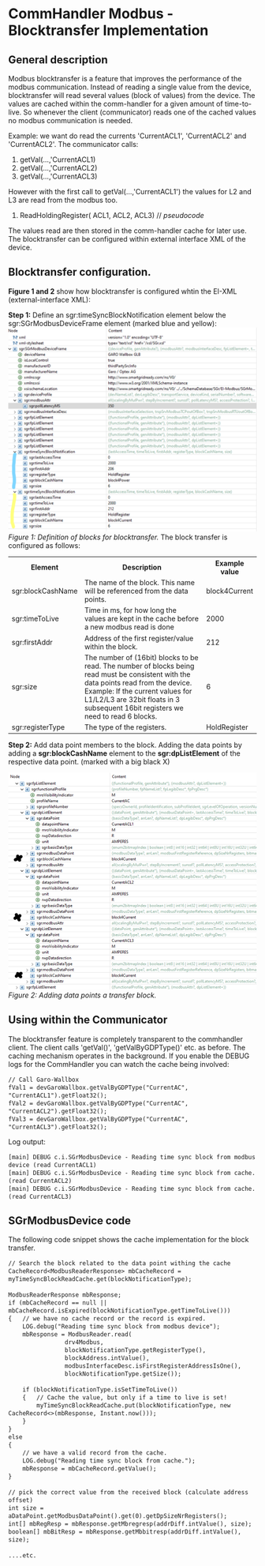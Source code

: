 # CommHandler Modbus - Blocktransfer Implementation

## General description
Modbus blocktransfer is a feature that improves the performance of the modbus communication.
Instead of reading a single value from the device, blocktransfer will read several values (block of values)
from the device. The values are cached within the comm-handler for a given amount of time-to-live. 
So whenever the client (communicator) reads one of the cached values no modbus communication is needed. 
<p>
Example: we want do read the currents 'CurrentACL1', 'CurrentACL2' and 'CurrentACL2'. The communicator 
calls: 
<ol> 
<li>getVal(...,'CurrentACL1)</li>
<li>getVal(...,'CurrentACL2)</li>
<li>getVal(...,'CurrentACL3)</li>
</ol>
However with the first call to getVal(...,'CurrentACL1') the values for L2 and L3 are read from the modbus
too.
<ol>
<li>ReadHoldingRegister( ACL1, ACL2, ACL3)  // <i>pseudocode</i></li>
</ol>
The values read are then stored in the comm-handler cache for later use. The blocktransfer can be configured within
external interface XML of the device.

## Blocktransfer configuration.
<b>Figure 1 and 2</b> show how blocktransfer is configured whtin the EI-XML (external-interface XML):

<b>Step 1:</b> Define an sgr:timeSyncBlockNotification element below the sgr:SGrModbusDeviceFrame element (marked blue and yellow):
![img.png](images/Blocktransfer-1.png)
<i>Figure 1: Definition of blocks for blocktransfer.</i>
The block transfer is configured as follows:
<table>
    <tr><th>Element</th><th>Description</th><th>Example value</th></tr>
    <tr><td>sgr:blockCashName</td><td>The name of the block. This name will be referenced from the data points.</td><td>block4Current</td></tr>
    <tr><td>sgr:timeToLive</td><td>Time in ms, for how long the values are kept in the cache before a new modbus read is done</td><td>2000</td></tr>
    <tr><td>sgr:firstAddr</td><td>Address of the first register/value within the block.</td><td>212</td></tr>
    <tr><td>sgr:size</td><td>The number of (16bit) blocks to be read. The number of blocks being read must be consistent
            with the data points read from the device. Example: If the current values for L1/L2/L3 are 32bit floats in 3
            subsequent 16bit registers we need to read 6 blocks.</td><td>6</td></tr>
    <tr><td>sgr:registerType</td><td>The type of the registers.</td><td>HoldRegister</td></tr>
</table>

<b>Step 2:</b> Add data point members to the block.
Adding the data points by adding a <b>sgr:blockCashName</b> element to the <b>sgr:dpListElement</b> of the respective data point.
(marked with a big black X)

![img.png](images/Blocktransfer-2.png)
<i>Figure 2: Adding data points a transfer block.</i>

## Using within the Communicator
The blocktransfer feature is completely transparent to the commhandler client. The client calls
'getVal()', 'getValByGDPType()' etc. as before. The caching mechanism operates in the background.
If you enable the DEBUG logs for the CommHandler you can watch the cache being involved:
```
// Call Garo-Wallbox
fVal1 = devGaroWallbox.getValByGDPType("CurrentAC", "CurrentACL1").getFloat32();
fVal2 = devGaroWallbox.getValByGDPType("CurrentAC", "CurrentACL2").getFloat32();
fVal3 = devGaroWallbox.getValByGDPType("CurrentAC", "CurrentACL3").getFloat32();
```
Log output:
```
[main] DEBUG c.i.SGrModbusDevice - Reading time sync block from modbus device (read CurrentACL1)
[main] DEBUG c.i.SGrModbusDevice - Reading time sync block from cache. (read CurrentACL2)
[main] DEBUG c.i.SGrModbusDevice - Reading time sync block from cache. (read CurrentACL3)
```

## SGrModbusDevice code
The following code snippet shows the cache implementation for the block transfer.
```
// Search the block related to the data point withing the cache 
CacheRecord<ModbusReaderResponse> mbCacheRecord = myTimeSyncBlockReadCache.get(blockNotificationType);

ModbusReaderResponse mbResponse;
if (mbCacheRecord == null || mbCacheRecord.isExpired(blockNotificationType.getTimeToLive())) 
{   // we have no cache record or the record is expired.
	LOG.debug("Reading time sync block from modbus device");
	mbResponse = ModbusReader.read(
				drv4Modbus,
				blockNotificationType.getRegisterType(),
				blockAddress.intValue(),
				modbusInterfaceDesc.isFirstRegisterAddressIsOne(),
				blockNotificationType.getSize());
				
    if (blockNotificationType.isSetTimeToLive()) 
    {   // Cache the value, but only if a time to live is set!
        myTimeSyncBlockReadCache.put(blockNotificationType, new CacheRecord<>(mbResponse, Instant.now()));
    }
} 
else 
{
    // we have a valid record from the cache.
    LOG.debug("Reading time sync block from cache.");
    mbResponse = mbCacheRecord.getValue();
}

// pick the correct value from the received block (calculate address offset)			
int size = aDataPoint.getModbusDataPoint().get(0).getDpSizeNrRegisters();
int[] mbRegResp = mbResponse.getMbregresp(addrDiff.intValue(), size);
boolean[] mbBitResp = mbResponse.getMbbitresp(addrDiff.intValue(), size);

....etc.
```












